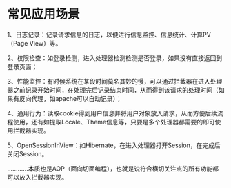 # 常见应用场景
1、日志记录：记录请求信息的日志，以便进行信息监控、信息统计、计算PV（Page View）等。

2、权限检查：如登录检测，进入处理器检测检测是否登录，如果没有直接返回到登录页面；

3、性能监控：有时候系统在某段时间莫名其妙的慢，可以通过拦截器在进入处理器之前记录开始时间，在处理完后记录结束时间，从而得到该请求的处理时间（如果有反向代理，如apache可以自动记录）；

4、通用行为：读取cookie得到用户信息并将用户对象放入请求，从而方便后续流程使用，还有如提取Locale、Theme信息等，只要是多个处理器都需要的即可使用拦截器实现。

5、OpenSessionInView：如Hibernate，在进入处理器打开Session，在完成后关闭Session。

…………本质也是AOP（面向切面编程），也就是说符合横切关注点的所有功能都可以放入拦截器实现。

